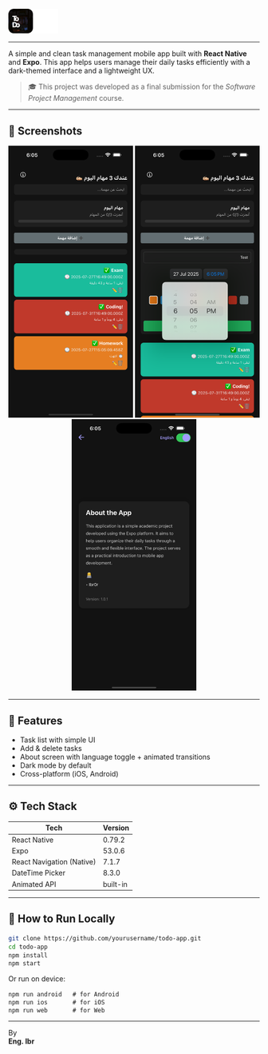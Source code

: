 <p align="left">
  <img src="./assets/iconreadme.png" width="100"  />
</p>

---
A simple and clean task management mobile app built with **React Native** and **Expo**. This app helps users manage their daily tasks efficiently with a dark-themed interface and a lightweight UX.

> 🎓 This project was developed as a final submission for the *Software Project Management* course.

---

## 📱 Screenshots

<div align="center">
  <img src="./screenshots/withTasks.png" width="250" />
  <img src="./screenshots/addTask.png" width="250" />
  <img src="./screenshots/aboutEN.png" width="250" />
</div>

---

## 🚀 Features

- Task list with simple UI
- Add & delete tasks
- About screen with language toggle + animated transitions
- Dark mode by default
- Cross-platform (iOS, Android)

---

## ⚙️ Tech Stack

| Tech                      | Version     |
|---------------------------|-------------|
| React Native              | 0.79.2      |
| Expo                      | 53.0.6      |
| React Navigation (Native) | 7.1.7       |
| DateTime Picker           | 8.3.0       |
| Animated API              | built-in    |

---

## 🧠 How to Run Locally

```bash
git clone https://github.com/yourusername/todo-app.git
cd todo-app
npm install
npm start
```
Or run on device:
```
npm run android   # for Android
npm run ios       # for iOS
npm run web       # for Web
```
---
 By  
**Eng. Ibr**